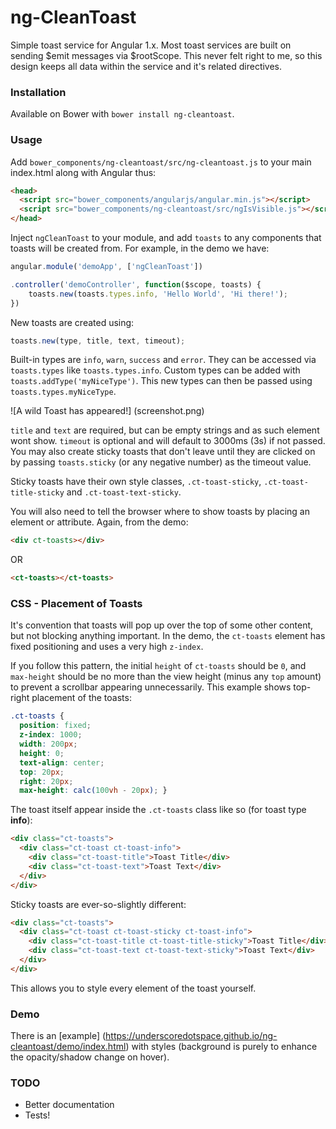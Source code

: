 # ng-CleanToast

Simple toast service for Angular 1.x. Most toast services are built on sending $emit messages via $rootScope. This never felt right to me, so this design keeps all data within the service and it's related directives. 

### Installation
Available on Bower with `bower install ng-cleantoast`. 

### Usage
Add `bower_components/ng-cleantoast/src/ng-cleantoast.js` to your main index.html along with Angular thus: 

````html
<head>
  <script src="bower_components/angularjs/angular.min.js"></script>
  <script src="bower_components/ng-cleantoast/src/ngIsVisible.js"></script>
</head>
````

Inject `ngCleanToast` to your module, and add `toasts` to any components that toasts will be created from. For example, in the demo we have: 

````javascript
angular.module('demoApp', ['ngCleanToast'])

.controller('demoController', function($scope, toasts) {
    toasts.new(toasts.types.info, 'Hello World', 'Hi there!');
})
````

New toasts are created using: 

````javascript
toasts.new(type, title, text, timeout);
````

Built-in types are `info`, `warn`, `success` and `error`. They can be accessed via `toasts.types` like `toasts.types.info`. Custom types can be added with `toasts.addType('myNiceType')`. This new types can then be passed using `toasts.types.myNiceType`.

![A wild Toast has appeared!] (screenshot.png)

`title` and `text` are required, but can be empty strings and as such element wont show. `timeout` is optional and will default to 3000ms (3s) if not passed. You may also create sticky toasts that don't leave until they are clicked on by passing `toasts.sticky` (or any negative number) as the timeout value. 

Sticky toasts have their own style classes, `.ct-toast-sticky`, `.ct-toast-title-sticky` and `.ct-toast-text-sticky`. 

You will also need to tell the browser where to show toasts by placing an element or attribute. Again, from the demo: 

````html
<div ct-toasts></div>
````

OR

````html
<ct-toasts></ct-toasts>
````

### CSS - Placement of Toasts
It's convention that  toasts will pop up over the top of some other content, but not blocking anything important. In the demo, the `ct-toasts` element has fixed positioning and uses a very high `z-index`. 

If you follow this pattern, the initial `height` of `ct-toasts` should be `0`, and `max-height` should be no more than the view height (minus any `top` amount) to prevent a scrollbar appearing unnecessarily. This example shows top-right placement of the toasts: 

````css
.ct-toasts {
  position: fixed;
  z-index: 1000;
  width: 200px;
  height: 0;
  text-align: center;
  top: 20px;
  right: 20px;
  max-height: calc(100vh - 20px); }
````

The toast itself appear inside the `.ct-toasts` class like so (for toast type **info**): 

````HTML
<div class="ct-toasts">
  <div class="ct-toast ct-toast-info">
    <div class="ct-toast-title">Toast Title</div>
    <div class="ct-toast-text">Toast Text</div>
  </div>
</div>
````

Sticky toasts are ever-so-slightly different: 

````HTML
<div class="ct-toasts">
  <div class="ct-toast ct-toast-sticky ct-toast-info">
    <div class="ct-toast-title ct-toast-title-sticky">Toast Title</div>
    <div class="ct-toast-text ct-toast-text-sticky">Toast Text</div>
  </div>
</div>
````

This allows you to style every element of the toast yourself. 

### Demo
There is an [example] (https://underscoredotspace.github.io/ng-cleantoast/demo/index.html) with styles (background is purely to enhance the opacity/shadow change on hover). 

### TODO
- Better documentation
- Tests!